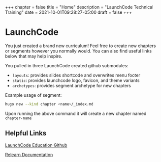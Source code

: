 +++
chapter = false
title = "Home"
description = "LaunchCode Technical Training"
date = 2021-10-01T09:28:27-05:00
draft = false
+++

# LaunchCode

You just created a brand new curriculum! Feel free to create new chapters or segments however you normally would. You can also find useful links below that may help inspire.

You pulled in three LaunchCode created github submodules:
- `layouts`: provides slides shortcode and overwrites menu footer
- `static`: provides launchcode logo, favicon, and theme variants
- `archetypes`: provides segment archetype for new chapters

Example usage of segment:
```bash
hugo new --kind chapter <name>/_index.md
```

Upon running the above command it will create a new chapter named `chapter-name`

## Helpful Links

[LaunchCode Education Github](https://github.com/LaunchCodeEducation)

[Relearn Documentation](https://mcshelby.github.io/hugo-theme-relearn/)

